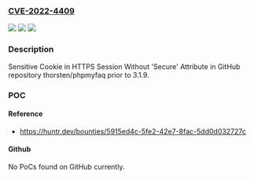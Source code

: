 ### [CVE-2022-4409](https://cve.mitre.org/cgi-bin/cvename.cgi?name=CVE-2022-4409)
![](https://img.shields.io/static/v1?label=Product&message=thorsten%2Fphpmyfaq&color=blue)
![](https://img.shields.io/static/v1?label=Version&message=n%2Fa&color=blue)
![](https://img.shields.io/static/v1?label=Vulnerability&message=CWE-614%20Sensitive%20Cookie%20in%20HTTPS%20Session%20Without%20'Secure'%20Attribute&color=brighgreen)

### Description

Sensitive Cookie in HTTPS Session Without 'Secure' Attribute in GitHub repository thorsten/phpmyfaq prior to 3.1.9.

### POC

#### Reference
- https://huntr.dev/bounties/5915ed4c-5fe2-42e7-8fac-5dd0d032727c

#### Github
No PoCs found on GitHub currently.

